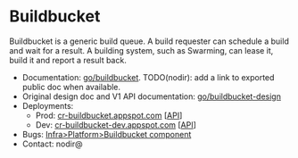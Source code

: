 # Buildbucket

Buildbucket is a generic build queue. A build requester can schedule a build
and wait for a result. A building system, such as Swarming, can lease it, build
it and report a result back.

*   Documentation: [go/buildbucket](http://go/buildbucket).
    TODO(nodir): add a link to exported public doc when available.
*   Original design doc and V1 API documentation: [go/buildbucket-design](http://go/buildbucket-design)
*   Deployments:
    *   Prod: [cr-buildbucket.appspot.com](https://cr-buildbucket.appspot.com) [[API](https://cr-buildbucket.appspot.com/rpcexplorer/services/buildbucket.v2.Builds/)]
    *   Dev: [cr-buildbucket-dev.appspot.com](https://cr-buildbucket-dev.appspot.com) [[API](https://cr-buildbucket-dev.appspot.com/rpcexplorer/services/buildbucket.v2.Builds/)]
*   Bugs: [Infra>Platform>Buildbucket component](https://crbug.com?q=component:Infra>Platform>Buildbucket)
*   Contact: nodir@
